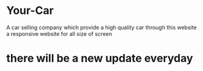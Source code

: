 # Your-Car
A car selling company which provide a high quality car through this website a responsive website for all size of screen 
# there will be a new update everyday 
